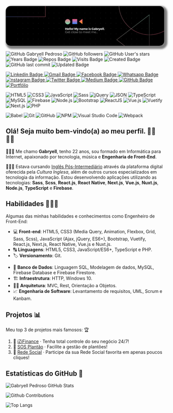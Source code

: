 <!-- Cover -->
<p align="center">
	<img 
		alt="cover" 
		loading="lazy"
		src="./assets/cover.jpg" 
		style="border-radius: 15px; box-shadow: 5px 5px 5px 5px rgba(0,0,0,.5);" 
		title="Gabryell" 
	>
</p>

<!-- Info repo -->
<p align="left">
	<img alt="GitHub Gabryell Pedroso" src="https://img.shields.io/badge/GitHub-theSpiderDev-6ad600?style=plastic&color=6ad600" title="GitHub Gabryell Pedroso" />
	<img alt="GitHub followers" src="https://img.shields.io/github/followers/theSpiderDev?style=plastic&color=6ad600" title="GitHub followers" />
	<img alt="GitHub User's stars" src="https://img.shields.io/github/stars/theSpiderDev?style=plastic&color=6ad600" title="GitHub User's stars" />
	<img alt="Years Badge" src="https://badges.pufler.dev/years/theSpiderDev?style=plastic&color=6ad600" title="Years Badge" />
	<img alt="Repos Badge" src="https://badges.pufler.dev/repos/theSpiderDev?style=plastic&color=6ad600" title="Repos Badge" />
	<img alt="Visits Badge" src="https://badges.pufler.dev/visits/theSpiderDev/theSpiderDev?style=plastic&color=6ad600" title="Visits Badge" />
	<img alt="Created Badge" src="https://badges.pufler.dev/created/theSpiderDev/theSpiderDev?style=plastic&color=6ad600" title="Created Badge" />
	<img alt="GitHub last commit" src="https://img.shields.io/github/last-commit/theSpiderDev/theSpiderDev?style=plastic&color=6ad600" title="GitHub last commit" />
	<img alt="Updated Badge" src="https://badges.pufler.dev/updated/theSpiderDev/theSpiderDev?style=plastic&color=6ad600" title="Updated Badge" />
</p>

<!-- Social Networks -->
<p align="left">
	<a href="https://www.linkedin.com/in/gabryellpedroso/" target="_blank">
    <img alt="Linkedin Badge" src="https://img.shields.io/badge/-Gabryell%20Pedroso-blue?&style=plastic&logo=Linkedin&logoColor=white" title="Linkedin Badge" />
  </a>
	<a href="mailto:gabryellcorrea.dev@gmail.com" target="_blank">
    <img alt="Gmail Badge" src="https://img.shields.io/badge/-gabryellcorrea.dev-c14438?&style=plastic&logo=Gmail&logoColor=white" title="Gmail Badge" />
  </a>
	<a href="https://www.facebook.com/gabryellpedroso" target="_blank">
    <img alt="Facebook Badge" src="https://img.shields.io/badge/-Gabryell%20Pedroso-blue?&style=plastic&logo=Facebook&logoColor=white&link=https://www.facebook.com/profile.php?id=100004317732004" title="Facebook Badge" />
  </a>
	<a href="https://api.whatsapp.com/send?phone=+5513996922826&text=Olá,+vi+seu+GitHub&source=&data=&app_absent=" target="_blank">
    <img alt="Whatsapp Badge" src="https://img.shields.io/badge/-Gabryell%20Pedroso-4fc65a?&style=plastic&logo=Whatsapp&logoColor=white" title="Whatsapp Badge" />
  </a>
	<a href="https://www.instagram.com/theSpiderDev/" target="_blank">
    <img alt="nstagram Badge" src="https://img.shields.io/badge/-theSpiderDev-ec544c?&style=plastic&logo=Instagram&logoColor=white" title="Instagram Badge" />
  </a>
	<a href="https://twitter.com/theSpiderDev" target="_blank">
    <img alt="Twitter Badge" src="https://img.shields.io/badge/-theSpiderDev-fff?fff&style=plastic&logo=twitter" title="Twitter Badge" />
  </a>
	<a href="https://medium.com/@owltechnology" target="_blank">
    <img alt="Medium Badge" src="https://img.shields.io/badge/-@owltechnology-fff?fff&style=plastic&logo=medium&logoColor=black" title="Medium Badge" />
  </a>
	<a href="https://github.com/theSpiderDev" target="_blank">
    <img alt="GitHub Badge" src="https://img.shields.io/badge/-theSpiderDev-fff?fff&style=plastic&logo=github&logoColor=black" title="GitHub Badge" />
  </a>
	<a href="https://theSpiderDev.github.io/portfolio" target="_blank">
    <img alt="Portfólio" src="https://img.shields.io/badge/theSpiderDev-Portf%C3%B3lio-success?style=plastic&color=6ad600" title="Portfólio" />
  </a>
</p>

<!-- Languages, libs and frameworks -->
<p align="left">
	<img alt="HTML5" src="https://img.shields.io/badge/-HTML-fff?style=plastic&logo=HTML5" title="HTML5" />
	<img alt="CSS3" src="https://img.shields.io/badge/-CSS-fff?style=plastic&logo=CSS3&logoColor=1572B6" title="CSS3" />
	<img alt="JavaScript" src="https://img.shields.io/badge/-JavaScript-fff?fff&style=plastic&logo=javascript&logoColor=f7ab00" title="JavaScript" />
	<img alt="Sass" src="https://img.shields.io/badge/-Sass-ffffff?style=plastic&logo=sass" title="Sass" />
	<img alt="jQuery" src="https://img.shields.io/badge/-jQuery-fff?style=plastic&logo=jquery&logoColor=4878a0" title="jQuery" />
	<img alt="JSON" src="https://img.shields.io/badge/-JSON-fff?style=plastic&logo=json&logoColor=1a1a1a" title="JSON" />
	<img alt="TypeScript" src="https://img.shields.io/badge/-TypeScript-fff?style=plastic&logo=typescript" title="TypeScript" />
	<img alt="MySQL" src="https://img.shields.io/badge/-MySQL-fff?style=plastic&logoColor=00758f&logo=mysql" title="MySQL" />
	<img alt="Firebase" src="https://img.shields.io/badge/-Firebase-fff?style=plastic&logoColor=ffcb2b&logo=firebase" title="Firebase" />
  <img alt="Node.js" src="https://img.shields.io/badge/-Node.js-fff?style=plastic&logoColor=fff&logo=node.js&logoColor=5B9856" title="Node.js" />
	<img alt="Bootstrap" src="https://img.shields.io/badge/-Bootstrap-fff?style=plastic&logo=bootstrap&logoColor=563D7C" title="Bootstrap" />
	<img alt="ReactJS" src="https://img.shields.io/badge/-React-fff?style=plastic&logo=react&logoColor=18BCEE" title="React.js" />
	<img alt="Vue.js" src="https://img.shields.io/badge/-Vue.js-fff?style=plastic&logo=vue.js" title="Vue.js" />
  <img alt="Vuetify" src="https://img.shields.io/badge/-Vuetify-fff?style=plastic&logoColor=1697f6&logo=vuetify" title="Vuetify" />
  <img alt="Next.js" src="https://img.shields.io/badge/-Next.js-fff?style=plastic&logoColor=000&logo=next.js" title="Next.js" />
  <img alt="PHP" src="https://img.shields.io/badge/-PHP-fff?style=plastic&logoColor=7377ad&logo=php" title="PHP" />
</p>

<!-- Tools Front-end -->
<p align="left">
	<img alt="Babel" src="https://img.shields.io/badge/-Babel-fff?style=plastic&logo=babel" title="Babel" />
	<img alt="Git" src="https://img.shields.io/badge/-Git-fff?style=plastic&logo=git" title="Git" />
	<img alt="GitHub" src="https://img.shields.io/badge/-GitHub-fff?style=plastic&logo=github&logoColor=333333" title="GitHub" />
	<img alt="NPM" src="https://img.shields.io/badge/-NPM-fff?style=plastic&logo=npm" title="NPM" />
	<img alt="Visual Studio Code" src="https://img.shields.io/badge/-Visual%20Studio%20Code-fff?style=plastic&logo=visual-studio-code&logoColor=007ACC" title="Visual Studio Code" />
	<img alt="Webpack" src="https://img.shields.io/badge/-Webpack-fff?style=plastic&logo=webpack&logoColor=1b74ba" title="Webpack" />
</p>

## Olá! Seja muito bem-vindo(a) ao meu perfil. &#128075;&#127995;&#128079;&#127995;

👨🏻‍💻 Me chamo **Gabryell**, tenho 22 anos, sou formado em Informática para Internet, apaixonado por tecnologia, música e **Engenharia de Front-End**.

👨🏻‍🎓 Estava cursando [Inglês Pós-Intermediário](http://culturainglesaaraxa.com.br/curso/link/14/pos-intermediario-upper-intermediate) através da plataforma digital oferecida pela *Cultura Inglesa*, além de outros cursos especializados em tecnologia da informação. Estou desenvolvendo aplicações utilizando as tecnologias: **Sass**, **Scss**, **React.js**, **React Native**, **Next.js**, **Vue.js**, **Nuxt.js**, **Node.js**, **TypeScript** e **Firebase**.

## Habilidades 👨🏻‍💻

<!-- Skills -->
Algumas das minhas habilidades e conhecimentos como Engenheiro de Front-End:
- 💻 **Front-end**: HTML5, CSS3 (Media Query, Animation, Flexbox, Grid, Sass, Scss), JavaScript (Ajax, jQuery, ES6+), Bootstrap, Vuetify, React.js, Next.js, React Native, Vue.js e Nuxt.js.
- 🔠 **Linguagens**: HTML5, CSS3, JavaScript/ES6+, TypeScript e PHP.
- 🏷️ **Versionamento**: Git.
<!-- - 🧪 **Testes e automatização**: NPM, Jest, Gulp. -->
- 🎲 **Banco de Dados**: Linguagem SQL, Modelagem de dados, MySQL, Firebase Database e Firebase Firestore.
- 🏗️ **Infraestrutura**: HTTP, Windows 10.
- 👷🏻 **Arquitetura**: MVC, Rest, Orientação a Objetos.
- 📈 **Engenharia de Software**: Levantamento de requisitos, UML, Scrum e Kanbam.

<!-- Projects -->
## Projetos 📊

Meu top 3 de projetos mais famosos: 🏆
1. 🥇 [iZiFinance](https://izifinance.com/) · Tenha total controle do seu negócio 24/7!
2. 🥈 [SOS Plantão](https://sosplantao.com/) · Facilite a gestão de plantões!
3. 🥉 [Rede Social](https://rede.social) · Participe da sua Rede Social favorita em apenas poucos cliques!

<!-- GitHub Stats -->
## Estatísticas do GitHub &#129302;
<p align="left">
	<img alt="Gabryell Pedroso GitHub Stats" src="https://github-readme-stats.vercel.app/api?username=theSpiderDev&theme=chartreuse-dark&show_icons=true&hide_border=true" title="Gabryell Pedroso GitHub Stats" />
</p>

<p align="left">
	<img alt="Github Contributions" src="https://github-readme-streak-stats.herokuapp.com/?user=theSpiderDev&theme=chartreuse-dark&hide_border=true" title="Github Contributions" />
</p>

<p align="left">
	<img alt="Top Langs" src="https://github-readme-stats.vercel.app/api/top-langs/?username=theSpiderDev&layout=compact&theme=chartreuse-dark&hide_border=true" title="Top Langs" />
</p>

<!--
**theSpiderDev/theSpiderDev** is a ✨ _special_ ✨ repository because its `README.md` (this file) appears on your GitHub profile.

Here are some ideas to get you started:

- 🔭 I’m currently working on ...
- 🌱 I’m currently learning ...
- 👯 I’m looking to collaborate on ...
- 🤔 I’m looking for help with ...
- 💬 Ask me about ...
- 📫 How to reach me: ...
- 😄 Pronouns: ...
- ⚡ Fun fact: ...
-->
